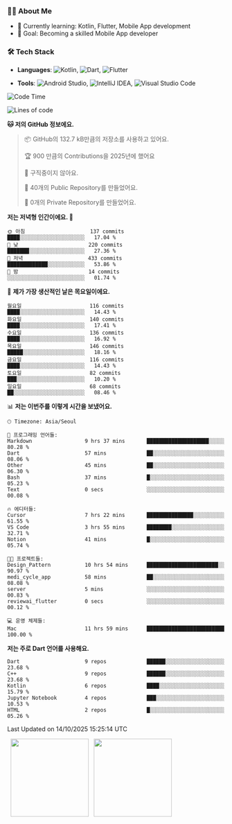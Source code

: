 ### 👨‍💻 About Me
- 🌱 Currently learning: Kotlin, Flutter, Mobile App development
- 🎯 Goal: Becoming a skilled Mobile App developer

### 🛠 Tech Stack
- **Languages**: ![Kotlin](https://img.shields.io/badge/Kotlin-0095D5?style=flat-square&logo=kotlin&logoColor=white), ![Dart](https://img.shields.io/badge/Dart-0175C2?style=flat-square&logo=dart&logoColor=white), ![Flutter](https://img.shields.io/badge/Flutter-02569B?style=flat-square&logo=flutter&logoColor=white)

- **Tools**:
![Android Studio](https://img.shields.io/badge/Android%20Studio-3DDC84?style=flat-square&logo=android-studio&logoColor=white), 
![IntelliJ IDEA](https://img.shields.io/badge/IntelliJ%20IDEA-000000?style=flat-square&logo=intellij-idea&logoColor=white), 
![Visual Studio Code](https://img.shields.io/badge/VS%20Code-007ACC?style=flat-square&logo=visual-studio-code&logoColor=white)

<!--START_SECTION:waka-->
![Code Time](http://img.shields.io/badge/Code%20Time-330%20hrs%2024%20mins-blue)

![Lines of code](https://img.shields.io/badge/%EC%A0%80%EB%8A%94%20%EC%97%AC%ED%83%9C%EA%B9%8C%EC%A7%80%20-1.0%20million%20%EC%A4%84%EC%9D%98%20%EC%BD%94%EB%93%9C%EB%A5%BC%20%EC%9E%91%EC%84%B1%ED%96%88%EC%96%B4%EC%9A%94.-blue)

**🐱 저의 GitHub 정보에요.** 

> 📦 GitHub의 132.7 kB만큼의 저장소를 사용하고 있어요. 
 > 
> 🏆 900 만큼의 Contributions을 2025년에 했어요
 > 
> 🚫 구직중이지 않아요.
 > 
> 📜 40개의 Public Repository를 만들었어요. 
 > 
> 🔑 0개의 Private Repository를 만들었어요. 
 > 
**저는 저녁형 인간이에요. 🦉** 

```text
🌞 아침                     137 commits         ████░░░░░░░░░░░░░░░░░░░░░   17.04 % 
🌆 낮　                     220 commits         ███████░░░░░░░░░░░░░░░░░░   27.36 % 
🌃 저녁                     433 commits         █████████████░░░░░░░░░░░░   53.86 % 
🌙 밤　                     14 commits          ░░░░░░░░░░░░░░░░░░░░░░░░░   01.74 % 
```
📅 **제가 가장 생산적인 날은 목요일이에요.** 

```text
월요일                      116 commits         ████░░░░░░░░░░░░░░░░░░░░░   14.43 % 
화요일                      140 commits         ████░░░░░░░░░░░░░░░░░░░░░   17.41 % 
수요일                      136 commits         ████░░░░░░░░░░░░░░░░░░░░░   16.92 % 
목요일                      146 commits         █████░░░░░░░░░░░░░░░░░░░░   18.16 % 
금요일                      116 commits         ████░░░░░░░░░░░░░░░░░░░░░   14.43 % 
토요일                      82 commits          ███░░░░░░░░░░░░░░░░░░░░░░   10.20 % 
일요일                      68 commits          ██░░░░░░░░░░░░░░░░░░░░░░░   08.46 % 
```


📊 **저는 이번주를 이렇게 시간을 보냈어요.** 

```text
🕑︎ Timezone: Asia/Seoul

💬 프로그래밍 언어들: 
Markdown                 9 hrs 37 mins       ████████████████████░░░░░   80.28 % 
Dart                     57 mins             ██░░░░░░░░░░░░░░░░░░░░░░░   08.06 % 
Other                    45 mins             ██░░░░░░░░░░░░░░░░░░░░░░░   06.30 % 
Bash                     37 mins             █░░░░░░░░░░░░░░░░░░░░░░░░   05.23 % 
Text                     0 secs              ░░░░░░░░░░░░░░░░░░░░░░░░░   00.08 % 

🔥 에디터들: 
Cursor                   7 hrs 22 mins       ███████████████░░░░░░░░░░   61.55 % 
VS Code                  3 hrs 55 mins       ████████░░░░░░░░░░░░░░░░░   32.71 % 
Notion                   41 mins             █░░░░░░░░░░░░░░░░░░░░░░░░   05.74 % 

🐱‍💻 프로젝트들: 
Design_Pattern           10 hrs 54 mins      ███████████████████████░░   90.97 % 
medi_cycle_app           58 mins             ██░░░░░░░░░░░░░░░░░░░░░░░   08.08 % 
server                   5 mins              ░░░░░░░░░░░░░░░░░░░░░░░░░   00.83 % 
reviewai_flutter         0 secs              ░░░░░░░░░░░░░░░░░░░░░░░░░   00.12 % 

💻 운영 체제들: 
Mac                      11 hrs 59 mins      █████████████████████████   100.00 % 
```

**저는 주로 Dart 언어를 사용해요.** 

```text
Dart                     9 repos             ██████░░░░░░░░░░░░░░░░░░░   23.68 % 
C++                      9 repos             ██████░░░░░░░░░░░░░░░░░░░   23.68 % 
Kotlin                   6 repos             ████░░░░░░░░░░░░░░░░░░░░░   15.79 % 
Jupyter Notebook         4 repos             ███░░░░░░░░░░░░░░░░░░░░░░   10.53 % 
HTML                     2 repos             █░░░░░░░░░░░░░░░░░░░░░░░░   05.26 % 
```




 Last Updated on 14/10/2025 15:25:14 UTC
<!--END_SECTION:waka-->

<p>
  <img height="180em" src="https://github-readme-stats.vercel.app/api?username=JongHyun070105&show_icons=true&include_all_commits=true&bg_color=0d1117&title_color=ffffff&text_color=c9d1d9&icon_color=79ff97">
  <img height="180em" src="https://github-readme-stats.vercel.app/api/top-langs/?username=JongHyun070105&layout=compact&langs_count=4&bg_color=0d1117&title_color=ffffff&text_color=c9d1d9&hide=php,jupyter%20notebook&hide_repo=EcoStep,mimir,git-session">
</p>
